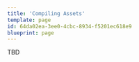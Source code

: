 ```yaml
---
title: 'Compiling Assets'
template: page
id: 64da02ea-3ee0-4cbc-8934-f5201ec618e9
blueprint: page
---
```

TBD
